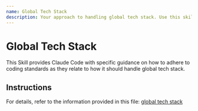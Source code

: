 ```yaml
---
name: Global Tech Stack
description: Your approach to handling global tech stack. Use this skill when working on files where global tech stack comes into play.
---
```


# Global Tech Stack

This Skill provides Claude Code with specific guidance on how to adhere to coding standards as they relate to how it should handle global tech stack.

## Instructions

For details, refer to the information provided in this file:
[global tech stack](../../../agent-os/standards/global/tech-stack.md)
